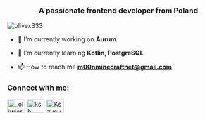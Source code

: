 <h3 align="center">A passionate frontend developer from Poland</h3>

<p align="left"> <img src="https://komarev.com/ghpvc/?username=olivex333&label=Profile%20views&color=0e75b6&style=flat" alt="olivex333" /> </p>

- 🔭 I’m currently working on **Aurum**

- 🌱 I’m currently learning **Kotlin, PostgreSQL**

- 📫 How to reach me **m00nminecraftnet@gmail.com**

<h3 align="left">Connect with me:</h3>
<p align="left">
<a href="https://instagram.com/_oliwiergrabarczyk" target="blank"><img align="center" src="https://raw.githubusercontent.com/rahuldkjain/github-profile-readme-generator/master/src/images/icons/Social/instagram.svg" alt="_oliwiergrabarczyk" height="30" width="40" /></a>
<a href="https://www.youtube.com/c/kshi" target="blank"><img align="center" src="https://raw.githubusercontent.com/rahuldkjain/github-profile-readme-generator/master/src/images/icons/Social/youtube.svg" alt="kshi" height="30" width="40" /></a>
<a href="https://discord.gg/Kszycus" target="blank"><img align="center" src="https://raw.githubusercontent.com/rahuldkjain/github-profile-readme-generator/master/src/images/icons/Social/discord.svg" alt="Kszycus" height="30" width="40" /></a>
</p>

